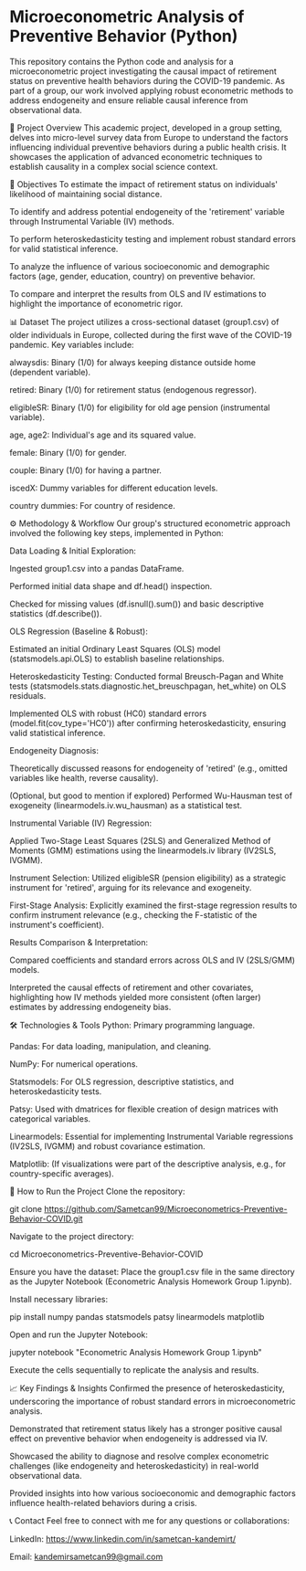 # Microeconometric Analysis of Preventive Behavior (Python)

This repository contains the Python code and analysis for a microeconometric project investigating the causal impact of retirement status on preventive health behaviors during the COVID-19 pandemic. As part of a group, our work involved applying robust econometric methods to address endogeneity and ensure reliable causal inference from observational data.

📝 Project Overview
This academic project, developed in a group setting, delves into micro-level survey data from Europe to understand the factors influencing individual preventive behaviors during a public health crisis. It showcases the application of advanced econometric techniques to establish causality in a complex social science context.

🎯 Objectives
To estimate the impact of retirement status on individuals' likelihood of maintaining social distance.

To identify and address potential endogeneity of the 'retirement' variable through Instrumental Variable (IV) methods.

To perform heteroskedasticity testing and implement robust standard errors for valid statistical inference.

To analyze the influence of various socioeconomic and demographic factors (age, gender, education, country) on preventive behavior.

To compare and interpret the results from OLS and IV estimations to highlight the importance of econometric rigor.

📊 Dataset
The project utilizes a cross-sectional dataset (group1.csv) of older individuals in Europe, collected during the first wave of the COVID-19 pandemic. Key variables include:

alwaysdis: Binary (1/0) for always keeping distance outside home (dependent variable).

retired: Binary (1/0) for retirement status (endogenous regressor).

eligibleSR: Binary (1/0) for eligibility for old age pension (instrumental variable).

age, age2: Individual's age and its squared value.

female: Binary (1/0) for gender.

couple: Binary (1/0) for having a partner.

iscedX: Dummy variables for different education levels.

country dummies: For country of residence.

⚙️ Methodology & Workflow
Our group's structured econometric approach involved the following key steps, implemented in Python:

Data Loading & Initial Exploration:

Ingested group1.csv into a pandas DataFrame.

Performed initial data shape and df.head() inspection.

Checked for missing values (df.isnull().sum()) and basic descriptive statistics (df.describe()).

OLS Regression (Baseline & Robust):

Estimated an initial Ordinary Least Squares (OLS) model (statsmodels.api.OLS) to establish baseline relationships.

Heteroskedasticity Testing: Conducted formal Breusch-Pagan and White tests (statsmodels.stats.diagnostic.het_breuschpagan, het_white) on OLS residuals.

Implemented OLS with robust (HC0) standard errors (model.fit(cov_type='HC0')) after confirming heteroskedasticity, ensuring valid statistical inference.

Endogeneity Diagnosis:

Theoretically discussed reasons for endogeneity of 'retired' (e.g., omitted variables like health, reverse causality).

(Optional, but good to mention if explored) Performed Wu-Hausman test of exogeneity (linearmodels.iv.wu_hausman) as a statistical test.

Instrumental Variable (IV) Regression:

Applied Two-Stage Least Squares (2SLS) and Generalized Method of Moments (GMM) estimations using the linearmodels.iv library (IV2SLS, IVGMM).

Instrument Selection: Utilized eligibleSR (pension eligibility) as a strategic instrument for 'retired', arguing for its relevance and exogeneity.

First-Stage Analysis: Explicitly examined the first-stage regression results to confirm instrument relevance (e.g., checking the F-statistic of the instrument's coefficient).

Results Comparison & Interpretation:

Compared coefficients and standard errors across OLS and IV (2SLS/GMM) models.

Interpreted the causal effects of retirement and other covariates, highlighting how IV methods yielded more consistent (often larger) estimates by addressing endogeneity bias.

🛠️ Technologies & Tools
Python: Primary programming language.

Pandas: For data loading, manipulation, and cleaning.

NumPy: For numerical operations.

Statsmodels: For OLS regression, descriptive statistics, and heteroskedasticity tests.

Patsy: Used with dmatrices for flexible creation of design matrices with categorical variables.

Linearmodels: Essential for implementing Instrumental Variable regressions (IV2SLS, IVGMM) and robust covariance estimation.

Matplotlib: (If visualizations were part of the descriptive analysis, e.g., for country-specific averages).

🏃 How to Run the Project
Clone the repository:

git clone https://github.com/Sametcan99/Microeconometrics-Preventive-Behavior-COVID.git

Navigate to the project directory:

cd Microeconometrics-Preventive-Behavior-COVID

Ensure you have the dataset: Place the group1.csv file in the same directory as the Jupyter Notebook (Econometric Analysis Homework Group 1.ipynb).

Install necessary libraries:

pip install numpy pandas statsmodels patsy linearmodels matplotlib

Open and run the Jupyter Notebook:

jupyter notebook "Econometric Analysis Homework Group 1.ipynb"

Execute the cells sequentially to replicate the analysis and results.

📈 Key Findings & Insights
Confirmed the presence of heteroskedasticity, underscoring the importance of robust standard errors in microeconometric analysis.

Demonstrated that retirement status likely has a stronger positive causal effect on preventive behavior when endogeneity is addressed via IV.

Showcased the ability to diagnose and resolve complex econometric challenges (like endogeneity and heteroskedasticity) in real-world observational data.

Provided insights into how various socioeconomic and demographic factors influence health-related behaviors during a crisis.

📞 Contact
Feel free to connect with me for any questions or collaborations:

LinkedIn: https://www.linkedin.com/in/sametcan-kandemirt/

Email: kandemirsametcan99@gmail.com
